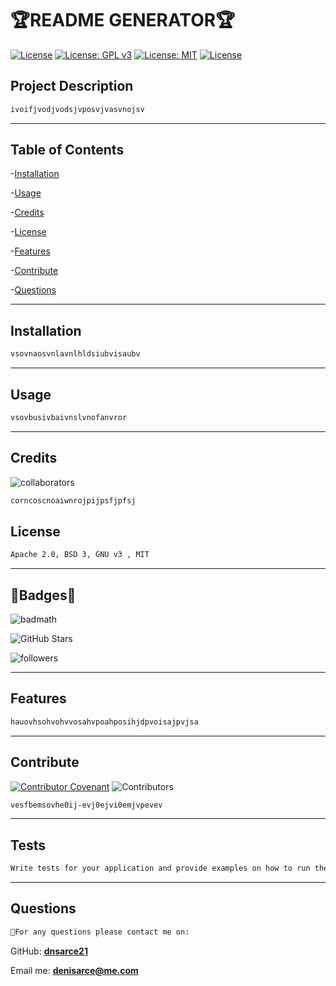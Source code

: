 # **🏆README GENERATOR🏆** </br>

  [![License](https://img.shields.io/badge/License-Apache%202.0-yellowgreen.svg)](https://opensource.org/licenses/Apache-2.0) 
  [![License: GPL v3](https://img.shields.io/badge/License-GPLv3-blue.svg)](https://www.gnu.org/licenses/gpl-3.0)
  [![License: MIT](https://img.shields.io/badge/License-MIT-yellow.svg)](https://opensource.org/licenses/MIT)
  [![License](https://img.shields.io/badge/License-BSD%203--Clause-blue.svg)](https://opensource.org/licenses/BSD-3-Clause)


  ## **Project Description**
  
  ```md
  ivoifjvodjvodsjvposvjvasvnojsv
  ```

  ---  
 
  ## **Table of Contents**

  
  -[Installation](#installation)

  -[Usage](#usage) 

  -[Credits](#credits) 

  -[License](#license) 

  -[Features](#features) 

  -[Contribute](#contribute)

  -[Questions](#questions)

  ---
  
  ## **Installation**
  
  ```md
  vsovnaosvnlavnlhldsiubvisaubv
  ```
  
 ---
  
  ## **Usage**
  
  ```md
  vsovbusivbaivnslvnofanvror
  ```
  
  ---
  
  ## **Credits**
  
  ![collaborators](https://img.shields.io/npm/collaborators/inquirer)

  ```md
  corncoscnoaiwnrojpijpsfjpfsj
  ```
  
  
  ## **License**

  ```md  
  Apache 2.0, BSD 3, GNU v3 , MIT
  ```
  
  ---
  
  ## **🌟Badges🌟**
  
 
  ![badmath](https://img.shields.io/github/languages/top/nielsenjared/badmath)
  
  ![GitHub Stars](https://img.shields.io/github/stars/dnsarce21/Pro-Readme-Gen-DA?style=social)
  
  ![followers](https://img.shields.io/github/followers/dnsarce21?style=social)
 
  ---

  ## **Features**
  
  ```md
  hauovhsohvohvvosahvpoahposihjdpvoisajpvjsa
  ```

  ---

  ## **Contribute**
  
 
  [![Contributor Covenant](https://img.shields.io/badge/Contributor%20Covenant-2.1-4baaaa.svg)](code_of_conduct.md)
  ![Contributors](https://img.shields.io/github/contributors/dnsarce21/Pro-Readme-Gen-DA)

  ```md
  vesfbemsovhe0ij-evj0ejvi0emjvpevev
  ```
  
  ---
  
  ## **Tests**
  
  ```md
  Write tests for your application and provide examples on how to run them here.
  ```
  ---
  
  ## **Questions**

  ```md
  🥇For any questions please contact me on:
  ```
  
  GitHub: **[dnsarce21](https://github.com/dnsarce21)**
  
  Email me: **denisarce@me.com**
 
  